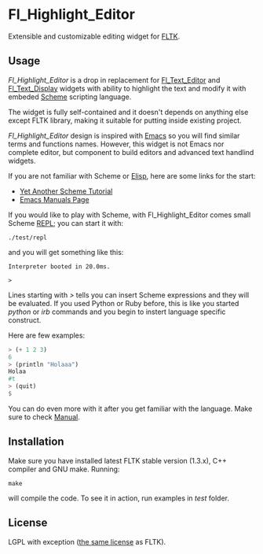 # Fl_Highlight_Editor

Extensible and customizable editing widget for [FLTK](http://www.fltk.org).

## Usage

*Fl_Highlight_Editor* is a drop in replacement for
[Fl_Text_Editor](http://www.fltk.org/doc-1.3/classFl__Text__Editor.html) and
[Fl_Text_Display](http://www.fltk.org/doc-1.3/classFl__Text__Display.html)
widgets with ability to highlight the text and modify it with embeded
[Scheme](http://en.wikipedia.org/wiki/Scheme_(programming_language)) scripting language.

The widget is fully self-contained and it doesn't depends on anything
else except FLTK library, making it suitable for putting inside
existing project.

*Fl_Highlight_Editor* design is inspired with
[Emacs](http://www.gnu.org/software/emacs) so you will find similar
terms and functions names. However, this widget is not Emacs nor
complete editor, but component to build editors and advanced text
handlind widgets.

If you are not familiar with Scheme or
[Elisp](http://en.wikipedia.org/wiki/Elisp), here are some links for
the start:

 * [Yet Another Scheme Tutorial](http://www.shido.info/lisp/idx_scm_e.html)
 * [Emacs Manuals Page](http://www.gnu.org/software/emacs/#Manuals)

If you would like to play with Scheme, with Fl_Highlight_Editor comes
small Scheme
[REPL](http://en.wikipedia.org/wiki/Read\u2013eval\u2013print_loop);
you can start it with:

```
./test/repl
```

and you will get something like this:

```
Interpreter booted in 20.0ms.

>
```

Lines starting with *>* tells you can insert Scheme expressions and
they will be evaluated. If you used Python or Ruby before, this is like you
started *python* or *irb* commands and you begin to instert language
specific construct.

Here are few examples:

```scheme
> (+ 1 2 3)
6
> (println "Holaaa")
Holaa
#t
> (quit)
$
``` 

You can do even more with it after you get familiar with the
language. Make sure to check [Manual](MANUAL.md).

## Installation

Make sure you have installed latest FLTK stable version (1.3.x), C++
compiler and GNU make. Running:

```
make
```

will compile the code. To see it in action, run examples in *test* folder.

## License

LGPL with exception ([the same license](http://www.fltk.org/COPYING.php) as FLTK).
